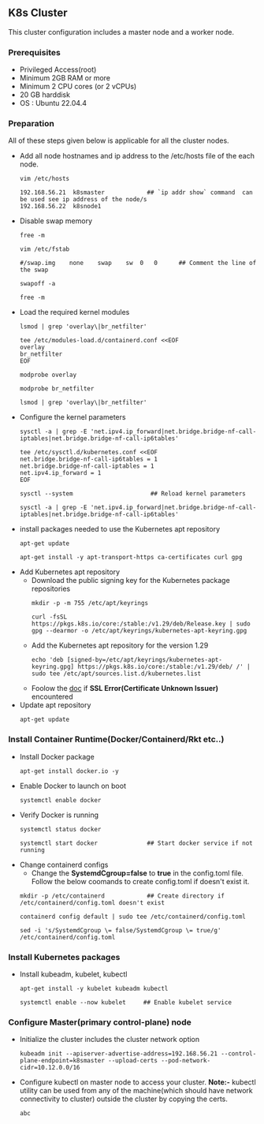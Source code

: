 ## K8s Cluster
This cluster configuration includes a master node and a worker node.
### Prerequisites
- Privileged Access(root)
- Minimum 2GB RAM or more
- Minimum 2 CPU cores (or 2 vCPUs)
- 20 GB harddisk
- OS : Ubuntu 22.04.4
### Preparation
All of these steps given below is applicable for all the cluster nodes.
- Add all node hostnames and ip address to the /etc/hosts file of the each node.
  ```
  vim /etc/hosts
  ```
  ```
  192.168.56.21  k8smaster            ## `ip addr show` command  can be used see ip address of the node/s
  192.168.56.22  k8snode1
  ```
- Disable swap memory
  ```
  free -m
  ```
  ```
  vim /etc/fstab                     
  ```
  ```
  #/swap.img	none	swap	sw	0	0      ## Comment the line of the swap
  ```
  ```
  swapoff -a
  ```
  ```
  free -m
  ```
- Load the required kernel modules
  ```
  lsmod | grep 'overlay\|br_netfilter'
  ```
  ```
  tee /etc/modules-load.d/containerd.conf <<EOF
  overlay
  br_netfilter
  EOF
  ```
  ```
  modprobe overlay
  ```
  ```
  modprobe br_netfilter
  ```
  ```
  lsmod | grep 'overlay\|br_netfilter'
  ```
- Configure the kernel parameters
  ```
  sysctl -a | grep -E 'net.ipv4.ip_forward|net.bridge.bridge-nf-call-iptables|net.bridge.bridge-nf-call-ip6tables'
  ```
  ```
  tee /etc/sysctl.d/kubernetes.conf <<EOF
  net.bridge.bridge-nf-call-ip6tables = 1
  net.bridge.bridge-nf-call-iptables = 1
  net.ipv4.ip_forward = 1
  EOF
  ```
  ```
  sysctl --system                      ## Reload kernel parameters
  ```
  ```
  sysctl -a | grep -E 'net.ipv4.ip_forward|net.bridge.bridge-nf-call-iptables|net.bridge.bridge-nf-call-ip6tables'
  ```
- install packages needed to use the Kubernetes apt repository
  ```
  apt-get update
  ```
  ```
  apt-get install -y apt-transport-https ca-certificates curl gpg
  ```
- Add Kubernetes apt repository
  - Download the public signing key for the Kubernetes package repositories
    ```
    mkdir -p -m 755 /etc/apt/keyrings
    ```
    ```
    curl -fsSL https://pkgs.k8s.io/core:/stable:/v1.29/deb/Release.key | sudo gpg --dearmor -o /etc/apt/keyrings/kubernetes-apt-keyring.gpg
    ```
  - Add the Kubernetes apt repository for the version 1.29
    ```
    echo 'deb [signed-by=/etc/apt/keyrings/kubernetes-apt-keyring.gpg] https://pkgs.k8s.io/core:/stable:/v1.29/deb/ /' | sudo tee /etc/apt/sources.list.d/kubernetes.list
    ```
  - Foolow the [doc](../Troubleshoot/certificate_issuer_is_unknown.md) if **SSL Error(Certificate Unknown Issuer)** encountered
- Update apt repository
  ```
  apt-get update
  ```
### Install Container Runtime(Docker/Containerd/Rkt etc..)
- Install Docker package
  ```
  apt-get install docker.io -y
  ```
- Enable Docker to launch on boot
  ```
  systemctl enable docker
  ```
- Verify Docker is running
  ```
  systemctl status docker

  systemctl start docker              ## Start docker service if not running
  ```
- Change containerd configs
  - Change the **SystemdCgroup=false** to **true** in the config.toml file. Follow the below coomands to create config.toml if doesn't exist it.
  ```
  mkdir -p /etc/containerd            ## Create directory if /etc/containerd/config.toml doesn't exist

  containerd config default | sudo tee /etc/containerd/config.toml

  sed -i 's/SystemdCgroup \= false/SystemdCgroup \= true/g' /etc/containerd/config.toml
  ```
### Install Kubernetes packages
- Install kubeadm, kubelet, kubectl
  ```
  apt-get install -y kubelet kubeadm kubectl
  ```
  ```
  systemctl enable --now kubelet     ## Enable kubelet service
  ```
### Configure Master(primary control-plane) node
- Initialize the cluster includes the cluster network option
  ```
  kubeadm init --apiserver-advertise-address=192.168.56.21 --control-plane-endpoint=k8smaster --upload-certs --pod-network-cidr=10.12.0.0/16
  ```
- Configure kubectl on master node to access your cluster. **Note:-** kubectl utility can be used from any of the machine(which should have network connectivity to cluster) outside the cluster by copying the certs.
  ```
  abc
  ```
